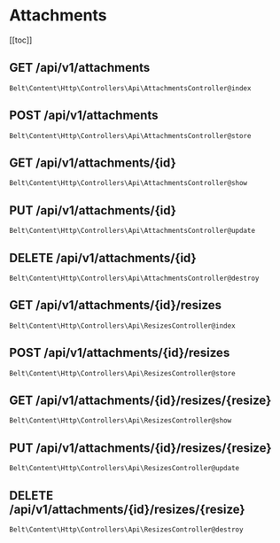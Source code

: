 # Attachments

[[toc]]

## GET /api/v1/attachments

`Belt\Content\Http\Controllers\Api\AttachmentsController@index`

## POST /api/v1/attachments

`Belt\Content\Http\Controllers\Api\AttachmentsController@store`

## GET /api/v1/attachments/{id}

`Belt\Content\Http\Controllers\Api\AttachmentsController@show`

## PUT /api/v1/attachments/{id}

`Belt\Content\Http\Controllers\Api\AttachmentsController@update`

## DELETE /api/v1/attachments/{id}

`Belt\Content\Http\Controllers\Api\AttachmentsController@destroy`

## GET /api/v1/attachments/{id}/resizes

`Belt\Content\Http\Controllers\Api\ResizesController@index`

## POST /api/v1/attachments/{id}/resizes

`Belt\Content\Http\Controllers\Api\ResizesController@store`

## GET /api/v1/attachments/{id}/resizes/{resize}

`Belt\Content\Http\Controllers\Api\ResizesController@show`

## PUT /api/v1/attachments/{id}/resizes/{resize}

`Belt\Content\Http\Controllers\Api\ResizesController@update`

## DELETE /api/v1/attachments/{id}/resizes/{resize}

`Belt\Content\Http\Controllers\Api\ResizesController@destroy`